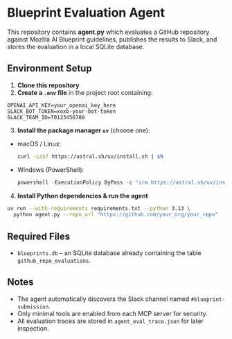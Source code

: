 # Blueprint Evaluation Agent

This repository contains **agent.py** which evaluates a GitHub repository against Mozilla AI Blueprint guidelines, publishes the results to Slack, and stores the evaluation in a local SQLite database.

## Environment Setup

1. **Clone this repository**
2. **Create a `.env` file** in the project root containing:

```
OPENAI_API_KEY=your_openai_key_here
SLACK_BOT_TOKEN=xoxb-your-bot-token
SLACK_TEAM_ID=T0123456789
```

3. **Install the package manager `uv`** (choose one):

- macOS / Linux:
  ```bash
  curl -LsSf https://astral.sh/uv/install.sh | sh
  ```
- Windows (PowerShell):
  ```powershell
  powershell -ExecutionPolicy ByPass -c "irm https://astral.sh/uv/install.ps1 | iex"
  ```

4. **Install Python dependencies & run the agent**

```bash
uv run --with-requirements requirements.txt --python 3.13 \
  python agent.py --repo_url "https://github.com/your_org/your_repo"
```

## Required Files
* `blueprints.db` – an SQLite database already containing the table `github_repo_evaluations`.

## Notes
* The agent automatically discovers the Slack channel named `#blueprint-submission`.
* Only minimal tools are enabled from each MCP server for security.
* All evaluation traces are stored in `agent_eval_trace.json` for later inspection.
